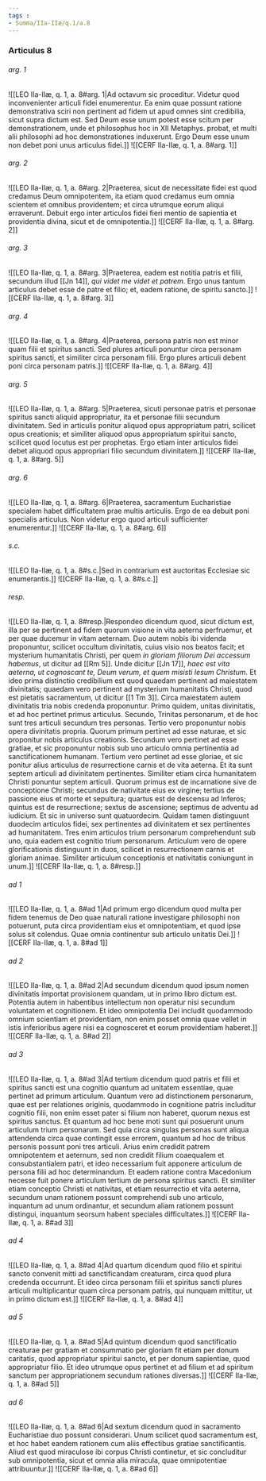 ```yaml
---
tags : 
- Summa/IIa-IIæ/q.1/a.8
---
```


### Articulus 8

###### arg. 1
![[LEO IIa-IIæ, q. 1, a. 8#arg. 1|Ad octavum sic proceditur. Videtur quod inconvenienter articuli fidei enumerentur. Ea enim quae possunt ratione demonstrativa sciri non pertinent ad fidem ut apud omnes sint credibilia, sicut supra dictum est. Sed Deum esse unum potest esse scitum per demonstrationem, unde et philosophus hoc in XII Metaphys. probat, et multi alii philosophi ad hoc demonstrationes induxerunt. Ergo Deum esse unum non debet poni unus articulus fidei.]]
![[CERF IIa-IIæ, q. 1, a. 8#arg. 1]]

###### arg. 2
![[LEO IIa-IIæ, q. 1, a. 8#arg. 2|Praeterea, sicut de necessitate fidei est quod credamus Deum omnipotentem, ita etiam quod credamus eum omnia scientem et omnibus providentem; et circa utrumque eorum aliqui erraverunt. Debuit ergo inter articulos fidei fieri mentio de sapientia et providentia divina, sicut et de omnipotentia.]]
![[CERF IIa-IIæ, q. 1, a. 8#arg. 2]]

###### arg. 3
![[LEO IIa-IIæ, q. 1, a. 8#arg. 3|Praeterea, eadem est notitia patris et filii, secundum illud [[Jn 14]], *qui videt me videt et patrem*. Ergo unus tantum articulus debet esse de patre et filio; et, eadem ratione, de spiritu sancto.]]
![[CERF IIa-IIæ, q. 1, a. 8#arg. 3]]

###### arg. 4
![[LEO IIa-IIæ, q. 1, a. 8#arg. 4|Praeterea, persona patris non est minor quam filii et spiritus sancti. Sed plures articuli ponuntur circa personam spiritus sancti, et similiter circa personam filii. Ergo plures articuli debent poni circa personam patris.]]
![[CERF IIa-IIæ, q. 1, a. 8#arg. 4]]

###### arg. 5
![[LEO IIa-IIæ, q. 1, a. 8#arg. 5|Praeterea, sicuti personae patris et personae spiritus sancti aliquid appropriatur, ita et personae filii secundum divinitatem. Sed in articulis ponitur aliquod opus appropriatum patri, scilicet opus creationis; et similiter aliquod opus appropriatum spiritui sancto, scilicet quod locutus est per prophetas. Ergo etiam inter articulos fidei debet aliquod opus appropriari filio secundum divinitatem.]]
![[CERF IIa-IIæ, q. 1, a. 8#arg. 5]]

###### arg. 6
![[LEO IIa-IIæ, q. 1, a. 8#arg. 6|Praeterea, sacramentum Eucharistiae specialem habet difficultatem prae multis articulis. Ergo de ea debuit poni specialis articulus. Non videtur ergo quod articuli sufficienter enumerentur.]]
![[CERF IIa-IIæ, q. 1, a. 8#arg. 6]]

###### s.c.
![[LEO IIa-IIæ, q. 1, a. 8#s.c.|Sed in contrarium est auctoritas Ecclesiae sic enumerantis.]]
![[CERF IIa-IIæ, q. 1, a. 8#s.c.]]

###### resp.
![[LEO IIa-IIæ, q. 1, a. 8#resp.|Respondeo dicendum quod, sicut dictum est, illa per se pertinent ad fidem quorum visione in vita aeterna perfruemur, et per quae ducemur in vitam aeternam. Duo autem nobis ibi videnda proponuntur, scilicet occultum divinitatis, cuius visio nos beatos facit; et mysterium humanitatis Christi, per quem *in gloriam filiorum Dei accessum habemus*, ut dicitur ad [[Rm 5]]. Unde dicitur [[Jn 17]], *haec est vita aeterna, ut cognoscant te, Deum verum, et quem misisti Iesum Christum*. Et ideo prima distinctio credibilium est quod quaedam pertinent ad maiestatem divinitatis; quaedam vero pertinent ad mysterium humanitatis Christi, quod est pietatis sacramentum, ut dicitur [[1 Tm 3]]. Circa maiestatem autem divinitatis tria nobis credenda proponuntur. Primo quidem, unitas divinitatis, et ad hoc pertinet primus articulus. Secundo, Trinitas personarum, et de hoc sunt tres articuli secundum tres personas. Tertio vero proponuntur nobis opera divinitatis propria. Quorum primum pertinet ad esse naturae, et sic proponitur nobis articulus creationis. Secundum vero pertinet ad esse gratiae, et sic proponuntur nobis sub uno articulo omnia pertinentia ad sanctificationem humanam. Tertium vero pertinet ad esse gloriae, et sic ponitur alius articulus de resurrectione carnis et de vita aeterna. Et ita sunt septem articuli ad divinitatem pertinentes. Similiter etiam circa humanitatem Christi ponuntur septem articuli. Quorum primus est de incarnatione sive de conceptione Christi; secundus de nativitate eius ex virgine; tertius de passione eius et morte et sepultura; quartus est de descensu ad Inferos; quintus est de resurrectione; sextus de ascensione; septimus de adventu ad iudicium. Et sic in universo sunt quatuordecim. Quidam tamen distinguunt duodecim articulos fidei, sex pertinentes ad divinitatem et sex pertinentes ad humanitatem. Tres enim articulos trium personarum comprehendunt sub uno, quia eadem est cognitio trium personarum. Articulum vero de opere glorificationis distinguunt in duos, scilicet in resurrectionem carnis et gloriam animae. Similiter articulum conceptionis et nativitatis coniungunt in unum.]]
![[CERF IIa-IIæ, q. 1, a. 8#resp.]]

###### ad 1
![[LEO IIa-IIæ, q. 1, a. 8#ad 1|Ad primum ergo dicendum quod multa per fidem tenemus de Deo quae naturali ratione investigare philosophi non potuerunt, puta circa providentiam eius et omnipotentiam, et quod ipse solus sit colendus. Quae omnia continentur sub articulo unitatis Dei.]]
![[CERF IIa-IIæ, q. 1, a. 8#ad 1]]

###### ad 2
![[LEO IIa-IIæ, q. 1, a. 8#ad 2|Ad secundum dicendum quod ipsum nomen divinitatis importat provisionem quandam, ut in primo libro dictum est. Potentia autem in habentibus intellectum non operatur nisi secundum voluntatem et cognitionem. Et ideo omnipotentia Dei includit quodammodo omnium scientiam et providentiam, non enim posset omnia quae vellet in istis inferioribus agere nisi ea cognosceret et eorum providentiam haberet.]]
![[CERF IIa-IIæ, q. 1, a. 8#ad 2]]

###### ad 3
![[LEO IIa-IIæ, q. 1, a. 8#ad 3|Ad tertium dicendum quod patris et filii et spiritus sancti est una cognitio quantum ad unitatem essentiae, quae pertinet ad primum articulum. Quantum vero ad distinctionem personarum, quae est per relationes originis, quodammodo in cognitione patris includitur cognitio filii, non enim esset pater si filium non haberet, quorum nexus est spiritus sanctus. Et quantum ad hoc bene moti sunt qui posuerunt unum articulum trium personarum. Sed quia circa singulas personas sunt aliqua attendenda circa quae contingit esse errorem, quantum ad hoc de tribus personis possunt poni tres articuli. Arius enim credidit patrem omnipotentem et aeternum, sed non credidit filium coaequalem et consubstantialem patri, et ideo necessarium fuit apponere articulum de persona filii ad hoc determinandum. Et eadem ratione contra Macedonium necesse fuit ponere articulum tertium de persona spiritus sancti. Et similiter etiam conceptio Christi et nativitas, et etiam resurrectio et vita aeterna, secundum unam rationem possunt comprehendi sub uno articulo, inquantum ad unum ordinantur, et secundum aliam rationem possunt distingui, inquantum seorsum habent speciales difficultates.]]
![[CERF IIa-IIæ, q. 1, a. 8#ad 3]]

###### ad 4
![[LEO IIa-IIæ, q. 1, a. 8#ad 4|Ad quartum dicendum quod filio et spiritui sancto convenit mitti ad sanctificandam creaturam, circa quod plura credenda occurrunt. Et ideo circa personam filii et spiritus sancti plures articuli multiplicantur quam circa personam patris, qui nunquam mittitur, ut in primo dictum est.]]
![[CERF IIa-IIæ, q. 1, a. 8#ad 4]]

###### ad 5
![[LEO IIa-IIæ, q. 1, a. 8#ad 5|Ad quintum dicendum quod sanctificatio creaturae per gratiam et consummatio per gloriam fit etiam per donum caritatis, quod appropriatur spiritui sancto, et per donum sapientiae, quod appropriatur filio. Et ideo utrumque opus pertinet et ad filium et ad spiritum sanctum per appropriationem secundum rationes diversas.]]
![[CERF IIa-IIæ, q. 1, a. 8#ad 5]]

###### ad 6
![[LEO IIa-IIæ, q. 1, a. 8#ad 6|Ad sextum dicendum quod in sacramento Eucharistiae duo possunt considerari. Unum scilicet quod sacramentum est, et hoc habet eandem rationem cum aliis effectibus gratiae sanctificantis. Aliud est quod miraculose ibi corpus Christi continetur, et sic concluditur sub omnipotentia, sicut et omnia alia miracula, quae omnipotentiae attribuuntur.]]
![[CERF IIa-IIæ, q. 1, a. 8#ad 6]]

